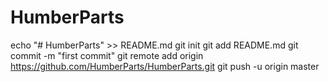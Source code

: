 # HumberParts
echo "# HumberParts" >> README.md
git init
git add README.md
git commit -m "first commit"
git remote add origin https://github.com/HumberParts/HumberParts.git
git push -u origin master
